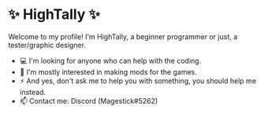 # ✨ HighTally ✨
Welcome to my profile! I'm HighTally, a beginner programmer or just, a tester/graphic designer.

* 💻 I'm looking for anyone who can help with the coding.
* 👀 I'm mostly interested in making mods for the games.
* ⚡ And yes, don't ask me to help you with something, you should help me instead.
* 📫 Contact me: Discord (Magestick#5262)
